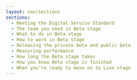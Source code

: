 ```yaml
---
layout: nav/sections
sections:
  - Meeting the Digital Service Standard
  - The team you need in Beta stage
  - What to do in Beta stage
  - How to work in Beta stage
  - Releasing the private beta and public beta
  - Measuring performance
  - How long the Beta stage takes
  - How you know Beta stage is finished
  - When you’re ready to move on to Live stage
---
```

